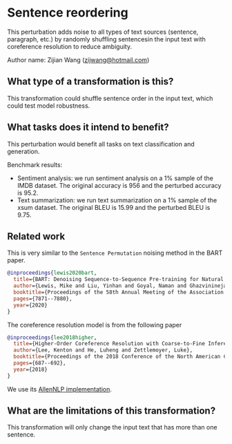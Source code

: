 # Sentence reordering
This perturbation adds noise to all types of text sources (sentence, paragraph, etc.) by randomly shuffling sentencesin the input text with coreference resolution to reduce ambiguity.

Author name: Zijian Wang (zijwang@hotmail.com)

## What type of a transformation is this?
This transformation could shuffle sentence order in the input text, which could test model robustness. 

## What tasks does it intend to benefit?
This perturbation would benefit all tasks on text classification and generation. 

Benchmark results:

- Sentiment analysis: we run sentiment analysis on a 1% sample of the IMDB dataset. The original accuracy is 956 and the perturbed accuracy is 95.2.
- Text summarization: we run text summarization on a 1% sample of the xsum dataset. The original BLEU is 15.99 and the perturbed BLEU is 9.75.

## Related work

This is very similar to the `Sentence Permutation` noising method in the BART paper. 

```bibtex
@inproceedings{lewis2020bart,
  title={BART: Denoising Sequence-to-Sequence Pre-training for Natural Language Generation, Translation, and Comprehension},
  author={Lewis, Mike and Liu, Yinhan and Goyal, Naman and Ghazvininejad, Marjan and Mohamed, Abdelrahman and Levy, Omer and Stoyanov, Veselin and Zettlemoyer, Luke},
  booktitle={Proceedings of the 58th Annual Meeting of the Association for Computational Linguistics},
  pages={7871--7880},
  year={2020}
}
```

The coreference resolution model is from the following paper

```bibtex
@inproceedings{lee2018higher,
  title={Higher-Order Coreference Resolution with Coarse-to-Fine Inference},
  author={Lee, Kenton and He, Luheng and Zettlemoyer, Luke},
  booktitle={Proceedings of the 2018 Conference of the North American Chapter of the Association for Computational Linguistics: Human Language Technologies, Volume 2 (Short Papers)},
  pages={687--692},
  year={2018}
}
```

We use its [AllenNLP implementation](https://demo.allennlp.org/coreference-resolution).


## What are the limitations of this transformation?

This transformation will only change the input text that has more than one sentence.
